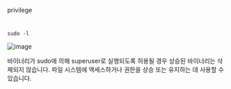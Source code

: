 privilege
#
```
sudo -l
```
![image](https://user-images.githubusercontent.com/61821641/150989097-748dde58-bed7-4c91-b31a-9b2e2f8cb057.png)

바이너리가 sudo에 의해 superuser로 실행되도록 허용될 경우 상승된 바이너리는 삭제되지 않습니다.
파일 시스템에 액세스하거나 권한을 상승 또는 유지하는 데 사용할 수 있습니다.

```
```
